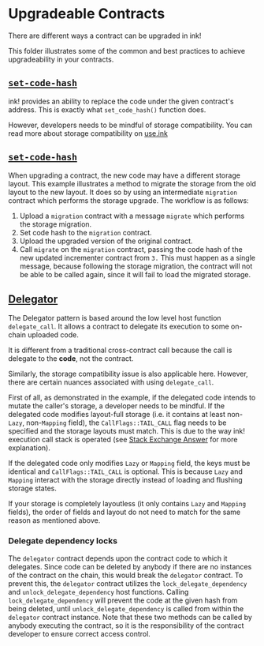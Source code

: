 # Upgradeable Contracts

There are different ways a contract can be upgraded in ink!

This folder illustrates some of the common and best practices to achieve upgradeability in your contracts.

## [`set-code-hash`](set-code-hash/)

ink! provides an ability to replace the code under the given contract's address.
This is exactly what `set_code_hash()` function does.

However, developers needs to be mindful of storage compatibility.
You can read more about storage compatibility on [use.ink](https://use.ink/basics/upgradeable-contracts#replacing-contract-code-with-set_code_hash)

## [`set-code-hash`](set-code-hash-migration/)

When upgrading a contract, the new code may have a different storage layout. This example illustrates a method to 
migrate the storage from the old layout to the new layout. It does so by using an intermediate `migration` contract
which performs the storage upgrade. The workflow is as follows:


1. Upload a `migration` contract with a message `migrate` which performs the storage migration.
2. Set code hash to the `migration` contract.
3. Upload the upgraded version of the original contract.
4. Call `migrate` on the `migration` contract, passing the code hash of the new updated incrementer contract from `3.` 
This must happen as a single message, because following the storage migration, the contract will not be able to be 
called again, since it will fail to load the migrated storage.


## [Delegator](delegator/)

The Delegator pattern is based around the low level host function `delegate_call`.
It allows a contract to delegate its execution to some on-chain uploaded code.

It is different from a traditional cross-contract call
because the call is delegate to the **code**, not the contract.

Similarly, the storage compatibility issue is also applicable here.
However, there are certain nuances associated with using `delegate_call`.

First of all, as demonstrated in the example, if the delegated code intends to mutate the caller's storage,
a developer needs to be mindful. If the delegated code modifies layout-full storage
(i.e. it contains at least non-`Lazy`, non-`Mapping` field), the `CallFlags::TAIL_CALL` flag needs to be specified and the storage layouts must match.
This is due to the way ink! execution call stack is operated
(see [Stack Exchange Answer](https://substrate.stackexchange.com/a/3352/3098) for more explanation).

If the delegated code only modifies `Lazy` or `Mapping` field, the keys must be identical and `CallFlags::TAIL_CALL` is optional.
This is because `Lazy` and `Mapping` interact with the storage directly instead of loading and flushing storage states.

If your storage is completely layoutless (it only contains `Lazy` and `Mapping` fields), the order of fields and layout do not need to match for the same reason as mentioned above.

### Delegate dependency locks

The `delegator` contract depends upon the contract code to which it delegates. Since code
can be deleted by anybody if there are no instances of the contract on the chain, this 
would break the `delegator` contract. To prevent this, the `delegator` contract utilizes
the `lock_delegate_dependency` and `unlock_delegate_dependency` host functions. Calling
`lock_delegate_dependency` will prevent the code at the given hash from being deleted, 
until `unlock_delegate_dependency` is called from within the `delegator` contract instance.
Note that these two methods can be called by anybody executing the contract, so it is the
responsibility of the contract developer to ensure correct access control.

